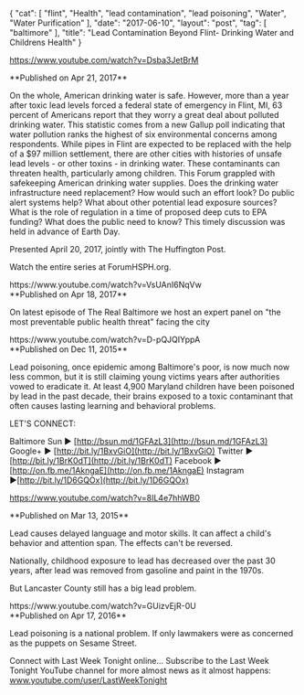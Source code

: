 {
   "cat": [
      "flint",
      "Health",
      "lead contamination",
      "lead poisoning",
      "Water",
      "Water Purification"
   ],
   "date": "2017-06-10",
   "layout": "post",
   "tag": [
      "baltimore"
   ],
   "title": "Lead Contamination Beyond Flint- Drinking Water and Childrens Health"
}

https://www.youtube.com/watch?v=Dsba3JetBrM
<div id="watch-uploader-info">**Published on Apr 21, 2017**</div>
<div id="watch-description-text" class="">

On the whole, American drinking water is safe. However, more than a year after toxic lead levels forced a federal state of emergency in Flint, MI, 63 percent of Americans report that they worry a great deal about polluted drinking water. This statistic comes from a new Gallup poll indicating that water pollution ranks the highest of six environmental concerns among respondents. While pipes in Flint are expected to be replaced with the help of a $97 million settlement, there are other cities with histories of unsafe lead levels - or other toxins - in drinking water. These contaminants can threaten health, particularly among children. This Forum grappled with safekeeping American drinking water supplies. Does the drinking water infrastructure need replacement? How would such an effort look? Do public alert systems help? What about other potential lead exposure sources? What is the role of regulation in a time of proposed deep cuts to EPA funding? What does the public need to know? This timely discussion was held in advance of Earth Day.

Presented April 20, 2017, jointly with The Huffington Post.

Watch the entire series at ForumHSPH.org.

</div>
https://www.youtube.com/watch?v=VsUAnI6NqVw
<div id="watch-uploader-info">**Published on Apr 18, 2017**</div>
<div id="watch-description-text" class="">

On latest episode of The Real Baltimore we host an expert panel on "the most preventable public health threat" facing the city

</div>
https://www.youtube.com/watch?v=D-pQJQIYppA
<div id="watch-uploader-info">**Published on Dec 11, 2015**</div>
<div id="watch-description-text" class="">

Lead poisoning, once epidemic among Baltimore's poor, is now much now less common, but it is still claiming young victims years after authorities vowed to eradicate it. At least 4,900 Maryland children have been poisoned by lead in the past decade, their brains exposed to a toxic contaminant that often causes lasting learning and behavioral problems.

LET'S CONNECT:

Baltimore Sun ► [http://bsun.md/1GFAzL3](http://bsun.md/1GFAzL3)
Google+ ► [http://bit.ly/1BxvGiO](http://bit.ly/1BxvGiO)
Twitter ► [http://bit.ly/1BrK0dT](http://bit.ly/1BrK0dT)
Facebook ► [http://on.fb.me/1AkngaE](http://on.fb.me/1AkngaE)
Instagram ►[http://bit.ly/1D6GQOx](http://bit.ly/1D6GQOx)

https://www.youtube.com/watch?v=8IL4e7hhWB0
<div id="watch-uploader-info">**Published on Mar 13, 2015**</div>
<div id="watch-description-text" class="">

Lead causes delayed language and motor skills. It can affect a child's behavior and attention span. The effects can't be reversed.

Nationally, childhood exposure to lead has decreased over the past 30 years, after lead was removed from gasoline and paint in the 1970s.

But Lancaster County still has a big lead problem.

</div>
</div>
https://www.youtube.com/watch?v=GUizvEjR-0U
<div id="watch-uploader-info">**Published on Apr 17, 2016**</div>
<div id="watch-description-text" class="">

Lead poisoning is a national problem. If only lawmakers were as concerned as the puppets on Sesame Street.

Connect with Last Week Tonight online...
Subscribe to the Last Week Tonight YouTube channel for more almost news as it almost happens: www.youtube.com/user/LastWeekTonight

</div>